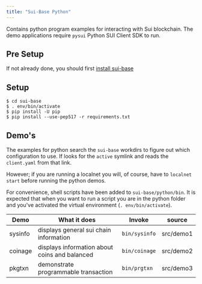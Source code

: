 ```yaml
---
title: "Sui-Base Python"
---
```


Contains python program examples for interacting with Sui blockchain. The demo applications
require `pysui` Python SUI Client SDK to run.

## Pre Setup

If not already done, you should first [install sui-base](../../how-to/install.md)

## Setup

```shell
$ cd sui-base
$ . env/bin/activate
$ pip install -U pip
$ pip install --use-pep517 -r requirements.txt
```

## Demo's

The examples for python search the `sui-base` workdirs to figure out which configuration
to use. If looks for the `active` symlink and reads the `client.yaml` from that link.

However; if you are running a localnet you will, of course, have to `localnet start` before
running the python demos.

For convenience, shell scripts have been added to `sui-base/python/bin`. It is expected
that when you want to run a script you are in the python folder and you've activated the
virtual environment (`. env/bin/activate`).

| Demo    | What it does                                  | Invoke        | source    |
| ------- | --------------------------------------------- | ------------- | --------- |
| sysinfo | displays general sui chain information        | `bin/sysinfo` | src/demo1 |
| coinage | displays information about coins and balanced | `bin/coinage` | src/demo2 |
| pkgtxn  | demonstrate programmable transaction          | `bin/prgtxn`  | src/demo3 |
